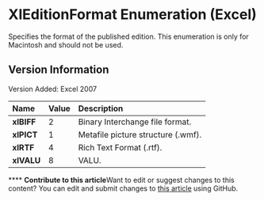 
# XlEditionFormat Enumeration (Excel)

Specifies the format of the published edition. This enumeration is only for Macintosh and should not be used.


## Version Information

Version Added: Excel 2007 



|**Name**|**Value**|**Description**|
|:-----|:-----|:-----|
| **xlBIFF**|2|Binary Interchange file format.|
| **xlPICT**|1|Metafile picture structure (.wmf).|
| **xlRTF**|4|Rich Text Format (.rtf).|
| **xlVALU**|8|VALU.|

****   **Contribute to this article**Want to edit or suggest changes to this content? You can edit and submit changes to  [this article](https://github.com/jhershey00/VBA_Excel_Test/OpenXMLCon/articles/920212e6-4f4a-2e8d-da55-378242356129.md) using GitHub.

